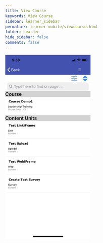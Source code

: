 ```yaml
---
title: View Course
keywords: View Course
sidebar: learner_sidebar
permalink: learner-mobile/viewcourse.html
folder: Learner
hide_sidebar: false
comments: false
---
```




![](/images/viewcourse.png)